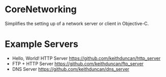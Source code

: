 # CoreNetworking

Simplifies the setting up of a network server or client in Objective-C.

# Example Servers

- Hello, World! HTTP Server <https://github.com/keithduncan/http_server>
- FTP + HTTP Server <https://github.com/keithduncan/ftp_server>
- DNS Server <https://github.com/keithduncan/dns_server>
